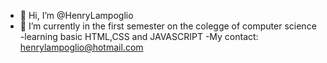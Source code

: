 - 👋 Hi, I’m @HenryLampoglio
- 🌱 I’m currently in the first semester on the colegge of computer science 
-learning basic HTML,CSS and JAVASCRIPT
-My contact: henrylampoglio@hotmail.com
